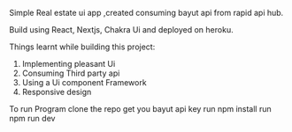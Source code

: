 Simple Real estate ui app ,created consuming bayut api from rapid api hub.

Build using React, Nextjs, Chakra Ui and deployed on heroku.

Things learnt while building this project:
1) Implementing pleasant Ui
2) Consuming Third party api
3) Using a Ui component Framework
4) Responsive design

To run Program 
clone the repo
get you bayut api key
run npm install
run npm run dev
